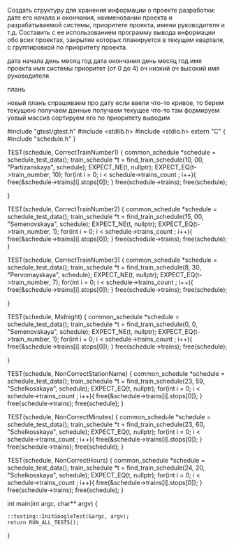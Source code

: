 Создать структуру для хранения информации о проекте разработки: дате его начала и окончания, наименовании проекта и разрабатываемой системы, приоритете проекта, имени руководителя и т.д. Составить с ее использованием программу вывода информации обо всех проектах, закрытие которых планируется в текущем квартале, с группировкой по приоритету проекта.


дата начала
	день
	месяц
	год
дата окончания
	день
	месяц
	год
имя проекта
имя системы
приоритет (от 0 до 4) оч низкий оч высокий
имя руководителя




планъ



новый планъ
спрашиваем про дату
если ввели что-то кривое, то берем текущюю
получаем данные
получаем текущее что-то там
формируем yовый массив
сортируем его по приоритету
выводим


#include "gtest/gtest.h"
#include <stdlib.h>
#include <stdio.h>
extern "C" {
#include "schedule.h"
}

TEST(schedule, CorrectTrainNumber1) {
    common_schedule *schedule = schedule_test_data();
    train_schedule *t = find_train_schedule(10, 00, "Partizanskaya", schedule);
    EXPECT_NE(t, nullptr);
    EXPECT_EQ(t->train_number, 10);
    for(int i = 0; i < schedule->trains_count ; i++){
        free(&schedule->trains[i].stops[0]);
    }
    free(schedule->trains);
    free(schedule);
    
}

TEST(schedule, CorrectTrainNumber2) {
    common_schedule *schedule = schedule_test_data();
    train_schedule *t = find_train_schedule(15, 00, "Semenovskaya", schedule);
    EXPECT_NE(t, nullptr);
    EXPECT_EQ(t->train_number, 1);
    for(int i = 0; i < schedule->trains_count ; i++){
        free(&schedule->trains[i].stops[0]);
    }
    free(schedule->trains);
    free(schedule);
}

TEST(schedule, CorrectTrainNumber3) {
    common_schedule *schedule = schedule_test_data();
    train_schedule *t = find_train_schedule(8, 30, "Pervomayskaya", schedule);
    EXPECT_NE(t, nullptr);
    EXPECT_EQ(t->train_number, 7);
    for(int i = 0; i < schedule->trains_count ; i++){
        free(&schedule->trains[i].stops[0]);
    }
    free(schedule->trains);
    free(schedule);
    
}

TEST(schedule, Midnight) {
    common_schedule *schedule = schedule_test_data();
    train_schedule *t = find_train_schedule(0, 0, "Semenovskaya", schedule);
    EXPECT_NE(t, nullptr);
    EXPECT_EQ(t->train_number, 1);
    for(int i = 0; i < schedule->trains_count ; i++){
        free(&schedule->trains[i].stops[0]);
    }
    free(schedule->trains);
    free(schedule);
    
}

TEST(schedule, NonCorrectStationName) {
    common_schedule *schedule = schedule_test_data();
    train_schedule *t = find_train_schedule(23, 59, "Schelkosskaya", schedule);
    EXPECT_EQ(t, nullptr);
    for(int i = 0; i < schedule->trains_count ; i++){
        free(&schedule->trains[i].stops[0]);
    }
    free(schedule->trains);
    free(schedule);
}

TEST(schedule, NonCorrectMinutes) {
    common_schedule *schedule = schedule_test_data();
    train_schedule *t = find_train_schedule(23, 60, "Schelkosskaya", schedule);
    EXPECT_EQ(t, nullptr);
    for(int i = 0; i < schedule->trains_count ; i++){
        free(&schedule->trains[i].stops[0]);
    }
    free(schedule->trains);
    free(schedule);
}

TEST(schedule, NonCorrectHours) {
    common_schedule *schedule = schedule_test_data();
    train_schedule *t = find_train_schedule(24, 20, "Schelkosskaya", schedule);
    EXPECT_EQ(t, nullptr);
    for(int i = 0; i < schedule->trains_count ; i++){
        free(&schedule->trains[i].stops[0]);
    }
    free(schedule->trains);
    free(schedule);
}

int main(int argc, char** argv) {

    ::testing::InitGoogleTest(&argc, argv);
    return RUN_ALL_TESTS();
}